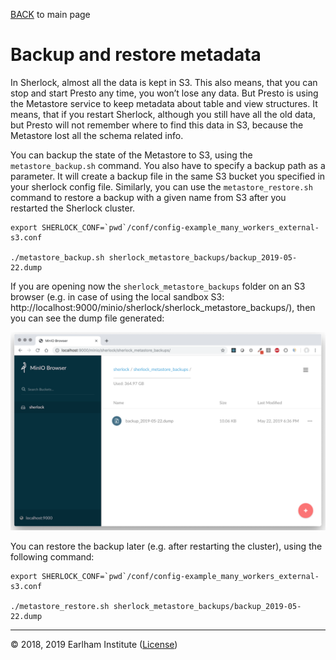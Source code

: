[BACK](../readme.md) to main page

# Backup and restore metadata

In Sherlock, almost all the data is kept in S3. This also means, that you can stop and start Presto any 
time, you won’t lose any data. But Presto is using the Metastore service to keep metadata about table 
and view structures. It means, that if you restart Sherlock, although you still have all the old data, 
but Presto will not remember where to find this data in S3, because the Metastore lost all the schema 
related info.

You can backup the state of the Metastore to S3, using the `metastore_backup.sh` command. You also have 
to specify a backup path as a parameter. It will create a backup file in the same S3 bucket you 
specified in your sherlock config file. Similarly, you can use the `metastore_restore.sh` command to 
restore a backup with a given name from S3 after you restarted the Sherlock cluster.

```
export SHERLOCK_CONF=`pwd`/conf/config-example_many_workers_external-s3.conf
 
./metastore_backup.sh sherlock_metastore_backups/backup_2019-05-22.dump
```

If you are opening now the `sherlock_metastore_backups` folder on an S3 browser (e.g. in case of using the local 
sandbox S3: http://localhost:9000/minio/sherlock/sherlock_metastore_backups/), then you can 
see the dump file generated:

![Sherlock metastore backups in S3](./images/minio_ui.png)


You can restore the backup later (e.g. after restarting the cluster), using the following command:

```
export SHERLOCK_CONF=`pwd`/conf/config-example_many_workers_external-s3.conf
 
./metastore_restore.sh sherlock_metastore_backups/backup_2019-05-22.dump
```

---
© 2018, 2019 Earlham Institute ([License](./sherlock_license.md))